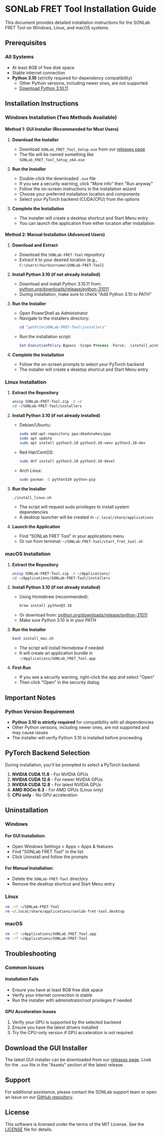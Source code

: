 # SONLab FRET Tool Installation Guide

This document provides detailed installation instructions for the SONLab FRET Tool on Windows, Linux, and macOS systems.

## Prerequisites

### All Systems
- At least 8GB of free disk space
- Stable internet connection
- **Python 3.10** (strictly required for dependency compatibility)
  - Other Python versions, including newer ones, are not supported
  - [Download Python 3.10.11](https://www.python.org/downloads/release/python-31011/)

## Installation Instructions

### Windows Installation (Two Methods Available)

#### Method 1: GUI Installer (Recommended for Most Users)
1. **Download the Installer**
   - Download `SONLab_FRET_Tool_Setup.exe` from our [releases page](https://github.com/sonlab-metu/SONLab-FRET-Tool/releases)
   - The file will be named something like `SONLab_FRET_Tool_Setup_x64.exe`

2. **Run the Installer**
   - Double-click the downloaded `.exe` file
   - If you see a security warning, click "More info" then "Run anyway"
   - Follow the on-screen instructions in the installation wizard
   - Choose your preferred installation location and components
   - Select your PyTorch backend (CUDA/CPU) from the options

3. **Complete the Installation**
   - The installer will create a desktop shortcut and Start Menu entry
   - You can launch the application from either location after installation

#### Method 2: Manual Installation (Advanced Users)
1. **Download and Extract**
   - Download the `SONLab-FRET-Tool` repository
   - Extract it to your desired location (e.g., `C:\Users\YourUsername\SONLab-FRET-Tool`)

2. **Install Python 3.10 (if not already installed)**
   - Download and install Python 3.10.11 from: [python.org/downloads/release/python-31011](https://www.python.org/downloads/release/python-31011/)
   - During installation, make sure to check "Add Python 3.10 to PATH"

3. **Run the Installer**
   - Open PowerShell as Administrator
   - Navigate to the installers directory:
     ```powershell
     cd "path\to\SONLab-FRET-Tool\installers"
     ```
   - Run the installation script:
     ```powershell
     Set-ExecutionPolicy Bypass -Scope Process -Force; .\install_windows.ps1
     ```

3. **Complete the Installation**
   - Follow the on-screen prompts to select your PyTorch backend
   - The installer will create a desktop shortcut and Start Menu entry

### Linux Installation

1. **Extract the Repository**
   ```bash
   unzip SONLab-FRET-Tool.zip -d ~/
   cd ~/SONLab-FRET-Tool/installers
   ```

2. **Install Python 3.10 (if not already installed)**
   - Debian/Ubuntu:
     ```bash
     sudo add-apt-repository ppa:deadsnakes/ppa
     sudo apt update
     sudo apt install python3.10 python3.10-venv python3.10-dev
     ```
   - Red Hat/CentOS:
     ```bash
     sudo dnf install python3.10 python3.10-devel
     ```
   - Arch Linux:
     ```bash
     sudo pacman -S python310 python-pip
     ```

3. **Run the Installer**
   ```bash
   ./install_linux.sh
   ```
   - The script will request sudo privileges to install system dependencies
   - A desktop launcher will be created in `~/.local/share/applications`

3. **Launch the Application**
   - Find "SONLab FRET Tool" in your applications menu
   - Or run from terminal: `~/SONLab-FRET-Tool/start_fret_tool.sh`

### macOS Installation

1. **Extract the Repository**
   ```bash
   unzip SONLab-FRET-Tool.zip -d ~/Applications/
   cd ~/Applications/SONLab-FRET-Tool/installers
   ```

2. **Install Python 3.10 (if not already installed)**
   - Using Homebrew (recommended):
     ```bash
     brew install python@3.10
     ```
   - Or download from: [python.org/downloads/release/python-31011](https://www.python.org/downloads/release/python-31011/)
   - Make sure Python 3.10 is in your PATH

3. **Run the Installer**
   ```bash
   bash install_mac.sh
   ```
   - The script will install Homebrew if needed
   - It will create an application bundle in `~/Applications/SONLab_FRET_Tool.app`

3. **First Run**
   - If you see a security warning, right-click the app and select "Open"
   - Then click "Open" in the security dialog

## Important Notes

### Python Version Requirement
- **Python 3.10 is strictly required** for compatibility with all dependencies
- Other Python versions, including newer ones, are not supported and may cause issues
- The installer will verify Python 3.10 is installed before proceeding

## PyTorch Backend Selection

During installation, you'll be prompted to select a PyTorch backend:

1. **NVIDIA CUDA 11.8** - For NVIDIA GPUs
2. **NVIDIA CUDA 12.6** - For newer NVIDIA GPUs
3. **NVIDIA CUDA 12.8** - For latest NVIDIA GPUs
4. **AMD ROCm 6.3** - For AMD GPUs (Linux only)
5. **CPU only** - No GPU acceleration

## Uninstallation

### Windows
#### For GUI Installation:
- Open Windows Settings > Apps > Apps & features
- Find "SONLab FRET Tool" in the list
- Click Uninstall and follow the prompts

#### For Manual Installation:
- Delete the `SONLab-FRET-Tool` directory
- Remove the desktop shortcut and Start Menu entry

### Linux
```bash
rm -rf ~/SONLab-FRET-Tool
rm ~/.local/share/applications/sonlab-fret-tool.desktop
```

### macOS
```bash
rm -rf ~/Applications/SONLab_FRET_Tool.app
rm -rf ~/Applications/SONLab-FRET-Tool
```

## Troubleshooting

### Common Issues

#### Installation Fails
- Ensure you have at least 8GB free disk space
- Verify your internet connection is stable
- Run the installer with administrator/root privileges if needed

#### GPU Acceleration Issues
1. Verify your GPU is supported by the selected backend
2. Ensure you have the latest drivers installed
3. Try the CPU-only version if GPU acceleration is not required

## Download the GUI Installer

The latest GUI installer can be downloaded from our [releases page](https://github.com/sonlab-metu/SONLab-FRET-Tool/releases). Look for the `.exe` file in the "Assets" section of the latest release.

## Support

For additional assistance, please contact the SONLab support team or open an issue on our [GitHub repository](https://github.com/sonlab-metu/SONLab-FRET-Tool/issues).

## License
This software is licensed under the terms of the MIT License. See the [LICENSE](../LICENSE) file for details.
